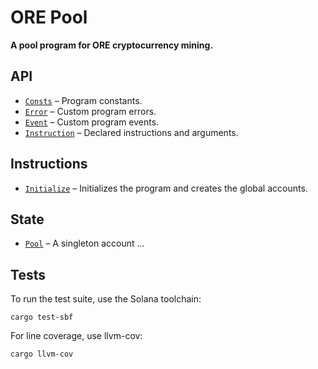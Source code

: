 # ORE Pool

**A pool program for ORE cryptocurrency mining.**


## API
- [`Consts`](api/src/consts.rs) – Program constants.
- [`Error`](api/src/error.rs) – Custom program errors.
- [`Event`](api/src/error.rs) – Custom program events.
- [`Instruction`](api/src/instruction.rs) – Declared instructions and arguments.

## Instructions
- [`Initialize`](program/src/initialize.rs) – Initializes the program and creates the global accounts.

## State
 - [`Pool`](api/src/state/pool.rs) – A singleton account ...


## Tests

To run the test suite, use the Solana toolchain: 

```
cargo test-sbf
```

For line coverage, use llvm-cov:

```
cargo llvm-cov
```
